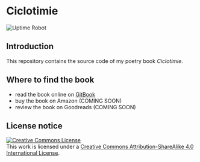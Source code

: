 # Ciclotimie

![Uptime Robot](https://img.shields.io/uptimerobot/status/m788022342-8b6e1942468d1bb5653592a1)

## Introduction

This repository contains the source code of my poetry book *Ciclotimie*.

## Where to find the book

* read the book online on [GitBook](https://ciclotimie.reale.info/)
* buy the book on Amazon (COMING SOON)
* review the book on Goodreads (COMING SOON)

## License notice

<a rel="license" href="http://creativecommons.org/licenses/by-sa/4.0/"><img alt="Creative Commons License" style="border-width:0" src="https://i.creativecommons.org/l/by-sa/4.0/88x31.png" /></a><br />This work is licensed under a <a rel="license" href="http://creativecommons.org/licenses/by-sa/4.0/">Creative Commons Attribution-ShareAlike 4.0 International License</a>.
